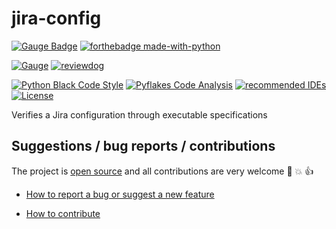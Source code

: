 # jira-config

[![Gauge Badge](https://gauge.org/Gauge_Badge.svg)](https://gauge.org)
[![forthebadge made-with-python](https://forthebadge.com/images/badges/made-with-python.svg)](https://www.python.org/)

[![Gauge](https://github.com/agilepathway/jira-config/workflows/FTs/badge.svg)](https://github.com/agilepathway/jira-config/actions?query=workflow%3A%22FTs%22+branch%3Amaster)
[![reviewdog](https://github.com/agilepathway/jira-config/workflows/reviewdog/badge.svg)](https://github.com/agilepathway/jira-config/actions?query=workflow%3Areviewdog+event%3Apush+branch%3Amaster)

[![Python Black Code Style](https://img.shields.io/badge/code%20style-black-000000.svg)](https://github.com/python/black)
[![Pyflakes Code Analysis](https://img.shields.io/badge/code%20analysis-pyflakes-blue)](https://github.com/PyCQA/pyflakes)
[![recommended IDEs](https://img.shields.io/badge/recommended%20IDEs%20-GitHub%20Codespaces%20%7C%20VS%20Code-blue)](.devcontainer/README.md)
[![License](https://img.shields.io/badge/license-MIT-blue.svg)](LICENSE)

Verifies a Jira configuration through executable specifications

## Suggestions / bug reports / contributions

The project is [open source](https://opensource.guide/how-to-contribute/) and all contributions are very welcome
:slightly_smiling_face: :boom: :thumbsup:

* [How to report a bug or suggest a new feature](CONTRIBUTING.md#how-to-report-a-bug-or-suggest-a-new-feature)

* [How to contribute](CONTRIBUTING.md#how-to-make-a-contribution)
